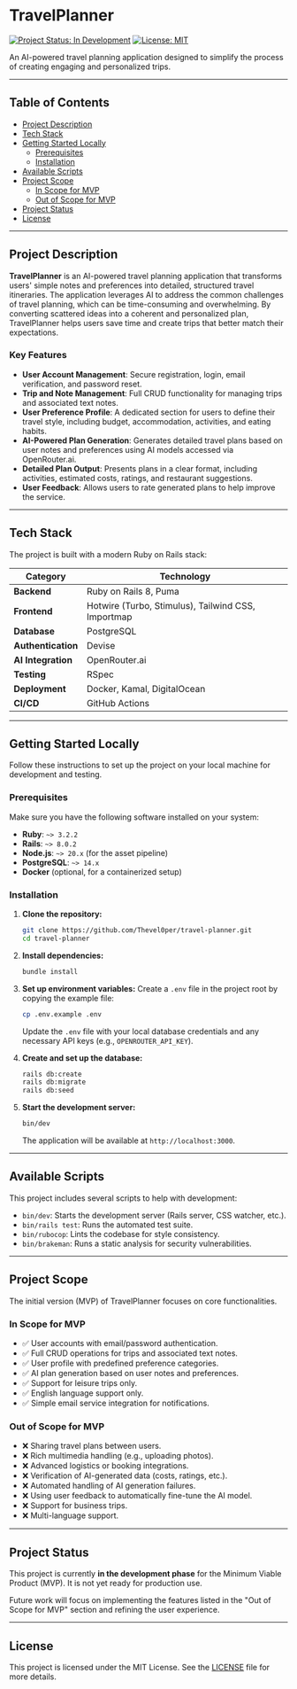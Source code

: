 # TravelPlanner

[![Project Status: In Development](https://img.shields.io/badge/status-in%20development-orange.svg)](https://github.com/Thevel0per/travel-planner)
[![License: MIT](https://img.shields.io/badge/License-MIT-yellow.svg)](https://opensource.org/licenses/MIT)

An AI-powered travel planning application designed to simplify the process of creating engaging and personalized trips.

---

## Table of Contents

- [Project Description](#project-description)
- [Tech Stack](#tech-stack)
- [Getting Started Locally](#getting-started-locally)
  - [Prerequisites](#prerequisites)
  - [Installation](#installation)
- [Available Scripts](#available-scripts)
- [Project Scope](#project-scope)
  - [In Scope for MVP](#in-scope-for-mvp)
  - [Out of Scope for MVP](#out-of-scope-for-mvp)
- [Project Status](#project-status)
- [License](#license)

---

## Project Description

**TravelPlanner** is an AI-powered travel planning application that transforms users' simple notes and preferences into detailed, structured travel itineraries. The application leverages AI to address the common challenges of travel planning, which can be time-consuming and overwhelming. By converting scattered ideas into a coherent and personalized plan, TravelPlanner helps users save time and create trips that better match their expectations.

### Key Features
- **User Account Management**: Secure registration, login, email verification, and password reset.
- **Trip and Note Management**: Full CRUD functionality for managing trips and associated text notes.
- **User Preference Profile**: A dedicated section for users to define their travel style, including budget, accommodation, activities, and eating habits.
- **AI-Powered Plan Generation**: Generates detailed travel plans based on user notes and preferences using AI models accessed via OpenRouter.ai.
- **Detailed Plan Output**: Presents plans in a clear format, including activities, estimated costs, ratings, and restaurant suggestions.
- **User Feedback**: Allows users to rate generated plans to help improve the service.

---

## Tech Stack

The project is built with a modern Ruby on Rails stack:

| Category          | Technology                                       |
|-------------------|--------------------------------------------------|
| **Backend**       | Ruby on Rails 8, Puma                            |
| **Frontend**      | Hotwire (Turbo, Stimulus), Tailwind CSS, Importmap|
| **Database**      | PostgreSQL                                       |
| **Authentication**| Devise                                           |
| **AI Integration**| OpenRouter.ai                                    |
| **Testing**       | RSpec                                            |
| **Deployment**    | Docker, Kamal, DigitalOcean                      |
| **CI/CD**         | GitHub Actions                                   |

---

## Getting Started Locally

Follow these instructions to set up the project on your local machine for development and testing.

### Prerequisites

Make sure you have the following software installed on your system:
- **Ruby**: `~> 3.2.2`
- **Rails**: `~> 8.0.2`
- **Node.js**: `~> 20.x` (for the asset pipeline)
- **PostgreSQL**: `~> 14.x`
- **Docker** (optional, for a containerized setup)

### Installation

1.  **Clone the repository:**
    ```sh
    git clone https://github.com/Thevel0per/travel-planner.git
    cd travel-planner
    ```

2.  **Install dependencies:**
    ```sh
    bundle install
    ```

3.  **Set up environment variables:**
    Create a `.env` file in the project root by copying the example file:
    ```sh
    cp .env.example .env
    ```
    Update the `.env` file with your local database credentials and any necessary API keys (e.g., `OPENROUTER_API_KEY`).

4.  **Create and set up the database:**
    ```sh
    rails db:create
    rails db:migrate
    rails db:seed
    ```

5.  **Start the development server:**
    ```sh
    bin/dev
    ```
    The application will be available at `http://localhost:3000`.

---

## Available Scripts

This project includes several scripts to help with development:

-   `bin/dev`: Starts the development server (Rails server, CSS watcher, etc.).
-   `bin/rails test`: Runs the automated test suite.
-   `bin/rubocop`: Lints the codebase for style consistency.
-   `bin/brakeman`: Runs a static analysis for security vulnerabilities.

---

## Project Scope

The initial version (MVP) of TravelPlanner focuses on core functionalities.

### In Scope for MVP
- ✅ User accounts with email/password authentication.
- ✅ Full CRUD operations for trips and associated text notes.
- ✅ User profile with predefined preference categories.
- ✅ AI plan generation based on user notes and preferences.
- ✅ Support for leisure trips only.
- ✅ English language support only.
- ✅ Simple email service integration for notifications.

### Out of Scope for MVP
- ❌ Sharing travel plans between users.
- ❌ Rich multimedia handling (e.g., uploading photos).
- ❌ Advanced logistics or booking integrations.
- ❌ Verification of AI-generated data (costs, ratings, etc.).
- ❌ Automated handling of AI generation failures.
- ❌ Using user feedback to automatically fine-tune the AI model.
- ❌ Support for business trips.
- ❌ Multi-language support.

---

## Project Status

This project is currently **in the development phase** for the Minimum Viable Product (MVP). It is not yet ready for production use.

Future work will focus on implementing the features listed in the "Out of Scope for MVP" section and refining the user experience.

---

## License

This project is licensed under the MIT License. See the [LICENSE](LICENSE) file for more details.
